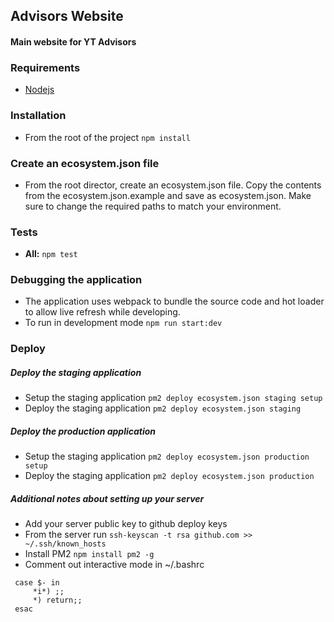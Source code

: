 Advisors Website
--------------------

#### Main website for YT Advisors

### Requirements

* [Nodejs](https://nodejs.org)

### Installation

* From the root of the project `npm install`

### Create an ecosystem.json file

* From the root director, create an ecosystem.json file.  Copy the contents from the ecosystem.json.example and save as ecosystem.json.
  Make sure to change the required paths to match your environment.


### Tests

* **All:** `npm test`

### Debugging the application

* The application uses webpack to bundle the source code and hot loader to allow live refresh while developing.
* To run in development mode `npm run start:dev`



### Deploy

##### Deploy the staging application
- Setup the staging application `pm2 deploy ecosystem.json staging setup`
- Deploy the staging application `pm2 deploy ecosystem.json staging`

##### Deploy the production application
- Setup the staging application `pm2 deploy ecosystem.json production setup`
- Deploy the staging application `pm2 deploy ecosystem.json production`

##### Additional notes about setting up your server

* Add your server public key to github deploy keys
* From the server run `ssh-keyscan -t rsa github.com >> ~/.ssh/known_hosts`
* Install PM2 `npm install pm2 -g`
* Comment out interactive mode in ~/.bashrc

```
 case $- in
     *i*) ;;
     *) return;;
 esac
```